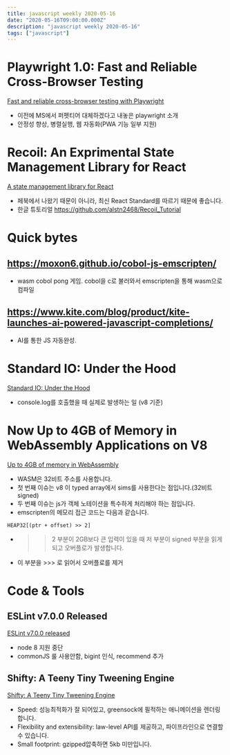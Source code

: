 ```yaml
---
title: javascript weekly 2020-05-16
date: "2020-05-16T09:00:00.000Z"
description: "javascript weekly 2020-05-16"
tags: ["javascript"]
---
```


# Playwright 1.0: Fast and Reliable Cross-Browser Testing
<a href="https://medium.com/@arjunattam/fast-and-reliable-cross-browser-testing-with-playwright-155c0e8a821f" target="_blank">Fast and reliable cross-browser testing with Playwright</a>
- 이전에 MS에서 퍼펫티어 대체하겠다고 내놓은 playwright 소개
- 안정성 향상, 병렬실행, 웹 자동화(PWA 기능 일부 지원)


# Recoil: An Exprimental State Management Library for React 
<a href="https://recoiljs.org/" target="_blank">A state management library for React</a>
- 페북에서 나왔기 때문이 아니라, 최신 React Standard를 따르기 때문에 좋습니다.
- 한글 튜토리얼 https://github.com/alstn2468/Recoil_Tutorial

# Quick bytes
## https://moxon6.github.io/cobol-js-emscripten/
- wasm cobol pong 게임. cobol을 c로 불러와서 emscripten을 통해 wasm으로 컴파일

## https://www.kite.com/blog/product/kite-launches-ai-powered-javascript-completions/
- AI를 통한 JS 자동완성.


# Standard IO: Under the Hood 
<a href="https://keleshev.com/standard-io-under-the-hood" target="_blank">Standard IO: Under the Hood </a>
- console.log를 호출했을 때 실제로 발생하는 일 (v8 기준)


# Now Up to 4GB of Memory in WebAssembly Applications on V8
<a href="https://v8.dev/blog/4gb-wasm-memory" target="_blank">Up to 4GB of memory in WebAssembly</a>
- WASM은 32비트 주소를 사용합니다.
- 첫 번째 이슈는 v8 이 typed array에서 sims를 사용한다는 점입니다.(32비트 signed)
- 두 번째 이슈는 js가 객체 노테이션을 특수하게 처리해야 하는 점입니다.
- emscripten의 메모리 접근 코드는 다음과 같습니다.
```
HEAP32[(ptr + offset) >> 2]
```
- >> 2 부분이 2GB보다 큰 입력이 있을 때 저 부분이 signed 부분을 읽게되고 오버플로가 발생합니다.
- 이 부분을 >>> 로 읽어서 오버플로를 제거


# Code & Tools

## ESLint v7.0.0 Released 
<a href="https://eslint.org/blog/2020/05/eslint-v7.0.0-released" target="_blank">ESLint v7.0.0 released</a>
- node 8 지원 중단
- commonJS 룰 사용안함, bigint 인식, recommend 추가


## Shifty: A Teeny Tiny Tweening Engine 
<a href="https://jeremyckahn.github.io/shifty/doc/" target="_blank">Shifty: A Teeny Tiny Tweening Engine </a>
- Speed: 성능최적화가 잘 되어있고, greensock에 필적하는 애니메이션을 렌더링합니다.
- Flexibility and extensibility: law-level API를 제공하고, 파이프라인으로 연결할 수 있습니다.
- Small footprint: gzipped압축하면 5kb 미만입니다.
